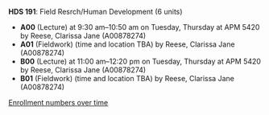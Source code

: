 **HDS 191**: Field Resrch/Human Development (6 units)

- **A00** (Lecture) at 9:30 am–10:50 am on Tuesday, Thursday at APM 5420 by Reese, Clarissa Jane (A00878274)
- **A01** (Fieldwork) (time and location TBA) by Reese, Clarissa Jane (A00878274)
- **B00** (Lecture) at 11:00 am–12:20 pm on Tuesday, Thursday at APM 5420 by Reese, Clarissa Jane (A00878274)
- **B01** (Fieldwork) (time and location TBA) by Reese, Clarissa Jane (A00878274)

[Enrollment numbers over time](./HDS191.tsv)
